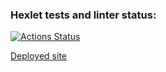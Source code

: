 ### Hexlet tests and linter status:
[![Actions Status](https://github.com/dead-duke/hexlet-html-coder-2-music-box/workflows/hexlet-check/badge.svg)](https://github.com/dead-duke/hexlet-html-coder-2-music-box/actions)

[Deployed site](http://music-box.dead-duke.surge.sh)
